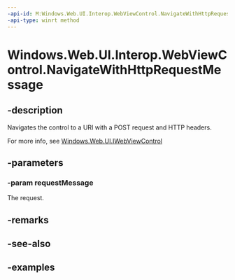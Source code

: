 ```yaml
---
-api-id: M:Windows.Web.UI.Interop.WebViewControl.NavigateWithHttpRequestMessage(Windows.Web.Http.HttpRequestMessage)
-api-type: winrt method
---
```


<!-- Method syntax.
public void WebViewControl.NavigateWithHttpRequestMessage(HttpRequestMessage requestMessage)
-->

# Windows.Web.UI.Interop.WebViewControl.NavigateWithHttpRequestMessage

## -description
Navigates the control to a URI with a POST request and HTTP headers.

For more info, see [Windows.Web.UI.IWebViewControl](../windows.web.ui/iwebviewcontrol.md)

## -parameters
### -param requestMessage
The request.

## -remarks

## -see-also

## -examples

